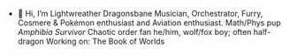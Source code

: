 - 👋 Hi, I’m Lightwreather Dragonsbane
Musician, Orchestrator, Furry, Cosmere & Pokémon enthusiast and Aviation enthusiast.
Math/Phys pup
*Amphibia Survivor*
Chaotic order fan
he/him, wolf/fox boy; often half-dragon
Working on: The Book of Worlds

